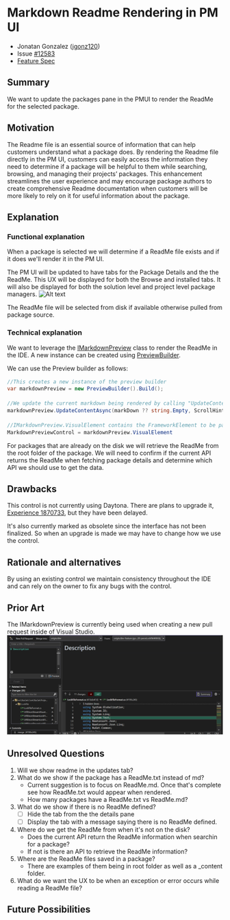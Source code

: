 # Markdown Readme Rendering in PM UI

- Jonatan Gonzalez ([jgonz120](https://github.com/jgonz120)) 
- Issue [#12583](https://github.com/NuGet/Home/issues/12583) <!-- GitHub Issue link -->
- [Feature Spec](https://github.com/NuGet/Home/blob/7943122dffa435f4daeee600efcc5b744cd2e97e/accepted/2023/PMUI-Readme-rendering.md)

## Summary

We want to update the packages pane in the PMUI to render the ReadMe for the selected package.

## Motivation 

The Readme file is an essential source of information that can help customers understand what a package does. By rendering the Readme file directly in the PM UI, customers can easily access the information they need to determine if a package will be helpful to them while searching, browsing, and managing their projects’ packages. This enhancement streamlines the user experience and may encourage package authors to create comprehensive Readme documentation when customers will be more likely to rely on it for useful information about the package.

## Explanation

### Functional explanation
When a package is selected we will determine if a ReadMe file exists and if it does we'll render it in the PM UI. 

The PM UI will be updated to have tabs for the Package Details and the the ReadMe. This UX will be displayed for both the Browse and installed tabs. It will also be displayed for both the solution level and project level package managers. 
![Alt text](https://github.com/NuGet/Home/assets/89422562/81b24877-f12f-4783-905c-4a155d3c7693)

The ReadMe file will be selected from disk if available otherwise pulled from package source.
<!-- Explain the proposal as if it were already implemented and you're teaching it to another person. -->
<!-- Introduce new concepts, functional designs with real life examples, and low-fidelity mockups or  pseudocode to show how this proposal would look. -->

### Technical explanation
We want to leverage the [IMarkdownPreview](https://devdiv.visualstudio.com/DevDiv/_git/VS-Platform?path=/src/Productivity/MarkdownLanguageService/Impl/Markdown.Platform/Preview/IMarkdownPreview.cs) class to render the ReadMe in the IDE. A new instance can be created using [PreviewBuilder](https://devdiv.visualstudio.com/DevDiv/_git/VS-Platform?path=/src/Productivity/MarkdownLanguageService/Impl/Markdown.Platform/Preview/PreviewBuilder.cs). 

We can use the Preview builder as follows:
```C#
//This creates a new instance of the preview builder
var markdownPreview = new PreviewBuilder().Build();

//We update the current markdown being rendered by calling "UpdateContentAsync"
markdownPreview.UpdateContentAsync(markDown ?? string.Empty, ScrollHint.None)

//IMarkdownPreview.VisualElement contains the FrameworkElement to be passed to the view
MarkdownPreviewControl = markdownPreview.VisualElement
```

For packages that are already on the disk we will retrieve the ReadMe from the root folder of the package. We will need to confirm if the current API returns the ReadMe when fetching package details and determine which API we should use to get the data.
<!-- Explain the proposal in sufficient detail with implementation details, interaction models, and clarification of corner cases. -->

## Drawbacks

This control is not currently using Daytona. There are plans to upgrade it, [Experience 1870733](https://devdiv.visualstudio.com/DevDiv/_workitems/edit/1870733), but they have been delayed. 

It's also currently marked as obsolete since the interface has not been finalized. So when an upgrade is made we may have to change how we use the control.

## Rationale and alternatives
By using an existing control we maintain consistency throughout the IDE and can rely on the owner to fix any bugs with the control.
<!-- Why is this the best design compared to other designs? -->
<!-- What other designs have been considered and why weren't they chosen? -->
<!-- What is the impact of not doing this? -->

## Prior Art
The IMarkdownPreview is currently being used when creating a new pull request inside of Visual Studio.  
![Alt text](../../meta/resources/ReadMePMUI/PullRequestExperience.png) 
<!-- What prior art, both good and bad are related to this proposal? -->
<!-- Do other features exist in other ecosystems and what experience have their community had? -->
<!-- What lessons from other communities can we learn from? -->
<!-- Are there any resources that are relevant to this proposal? -->

## Unresolved Questions
1. Will we show readme in the updates tab?
1. What do we show if the package has a ReadMe.txt instead of md?
    * Current suggestion is to focus on ReadMe.md. Once that's complete see how ReadMe.txt would appear when rendered. 
    * How many packages have a ReadMe.txt vs ReadMe.md?
1. What do we show if there is no ReadMe defined?
    - [ ] Hide the tab from the the details pane
    - [ ] Display the tab with a message saying there is no ReadMe defined.
1. Where do we get the ReadMe from when it's not on the disk?
    - Does the current API return the ReadMe information when searchin for a package?
    - If not is there an API to retrieve the ReadMe information?
1. Where are the ReadMe files saved in a package? 
    - There are examples of them being in root folder as well as a _content folder. 
1. What do we want the UX to be when an exception or error occurs while reading a ReadMe file? 
<!-- What parts of the proposal do you expect to resolve before this gets accepted? -->
<!-- What parts of the proposal need to be resolved before the proposal is stabilized? -->
<!-- What related issues would you consider out of scope for this proposal but can be addressed in the future? -->

## Future Possibilities

<!-- What future possibilities can you think of that this proposal would help with? -->
